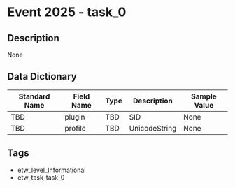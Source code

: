 # Event 2025 - task_0

## Description
None

## Data Dictionary
|Standard Name|Field Name|Type|Description|Sample Value|
|---|---|---|---|---|
|TBD|plugin|TBD|SID|None|None|
|TBD|profile|TBD|UnicodeString|None|None|

## Tags
* etw_level_Informational
* etw_task_task_0